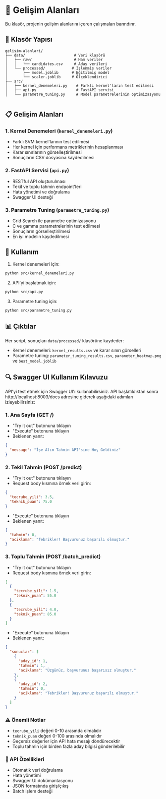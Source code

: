 # 🚀 Gelişim Alanları

Bu klasör, projenin gelişim alanlarını içeren çalışmaları barındırır.

## 📁 Klasör Yapısı

```
gelisim-alanlari/
├── data/                      # Veri klasörü
│   ├── raw/                   # Ham veriler
│   │   └── candidates.csv     # Aday verileri
│   └── processed/            # İşlenmiş veriler
│       ├── model.joblib      # Eğitilmiş model
│       └── scaler.joblib     # Ölçeklendirici
├── src/
│   ├── kernel_denemeleri.py    # Farklı kernel'ların test edilmesi
│   ├── api.py                  # FastAPI servisi
│   └── parametre_tuning.py     # Model parametrelerinin optimizasyonu
                
```

## 📋 Gelişim Alanları

### 1. Kernel Denemeleri (`kernel_denemeleri.py`)
- Farklı SVM kernel'larının test edilmesi
- Her kernel için performans metriklerinin hesaplanması
- Karar sınırlarının görselleştirilmesi
- Sonuçların CSV dosyasına kaydedilmesi

### 2. FastAPI Servisi (`api.py`)
- RESTful API oluşturulması
- Tekil ve toplu tahmin endpoint'leri
- Hata yönetimi ve doğrulama
- Swagger UI desteği

### 3. Parametre Tuning (`parametre_tuning.py`)
- Grid Search ile parametre optimizasyonu
- C ve gamma parametrelerinin test edilmesi
- Sonuçların görselleştirilmesi
- En iyi modelin kaydedilmesi

## 🚀 Kullanım

1. Kernel denemeleri için:
```bash
python src/kernel_denemeleri.py
```

2. API'yi başlatmak için:
```bash
python src/api.py
```

3. Parametre tuning için:
```bash
python src/parametre_tuning.py
```

## 📊 Çıktılar

Her script, sonuçları `data/processed/` klasörüne kaydeder:
- Kernel denemeleri: `kernel_results.csv` ve karar sınırı görselleri
- Parametre tuning: `parameter_tuning_results.csv`, `parameter_heatmap.png` ve `best_model.joblib`

## 🔍 Swagger UI Kullanım Kılavuzu

API'yi test etmek için Swagger UI'ı kullanabilirsiniz. API başlatıldıktan sonra http://localhost:8003/docs adresine giderek aşağıdaki adımları izleyebilirsiniz:

### 1. Ana Sayfa (GET /)
- "Try it out" butonuna tıklayın
- "Execute" butonuna tıklayın
- Beklenen yanıt:
```json
{
  "message": "İşe Alım Tahmin API'sine Hoş Geldiniz"
}
```

### 2. Tekil Tahmin (POST /predict)
- "Try it out" butonuna tıklayın
- Request body kısmına örnek veri girin:
```json
{
  "tecrube_yili": 3.5,
  "teknik_puan": 75.0
}
```
- "Execute" butonuna tıklayın
- Beklenen yanıt:
```json
{
  "tahmin": 0,
  "aciklama": "Tebrikler! Başvurunuz başarılı olmuştur."
}
```

### 3. Toplu Tahmin (POST /batch_predict)
- "Try it out" butonuna tıklayın
- Request body kısmına örnek veri girin:
```json
[
  {
    "tecrube_yili": 1.5,
    "teknik_puan": 55.0
  },
  {
    "tecrube_yili": 4.0,
    "teknik_puan": 85.0
  }
]
```
- "Execute" butonuna tıklayın
- Beklenen yanıt:
```json
{
  "sonuclar": [
    {
      "aday_id": 1,
      "tahmin": 1,
      "aciklama": "Üzgünüz, başvurunuz başarısız olmuştur."
    },
    {
      "aday_id": 2,
      "tahmin": 0,
      "aciklama": "Tebrikler! Başvurunuz başarılı olmuştur."
    }
  ]
}
```

### ⚠️ Önemli Notlar
- `tecrube_yili` değeri 0-10 arasında olmalıdır
- `teknik_puan` değeri 0-100 arasında olmalıdır
- Geçersiz değerler için API hata mesajı döndürecektir
- Toplu tahmin için birden fazla aday bilgisi gönderilebilir

### 🔧 API Özellikleri
- Otomatik veri doğrulama
- Hata yönetimi
- Swagger UI dokümantasyonu
- JSON formatında giriş/çıkış
- Batch işlem desteği 
